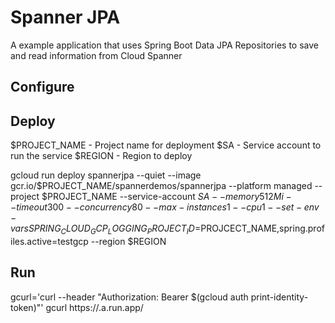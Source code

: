 # Spanner JPA

A example application that uses Spring Boot Data JPA Repositories to save and read information from Cloud Spanner

## Configure

## Deploy
$PROJECT_NAME - Project name for deployment
$SA - Service account to run the service
$REGION - Region to deploy

gcloud run deploy spannerjpa --quiet --image gcr.io/$PROJECT_NAME/spannerdemos/spannerjpa --platform managed --project $PROJECT_NAME --service-account $SA --memory 512Mi --timeout 300 --concurrency 80 --max-instances 1 --cpu 1 --set-env-vars SPRING_CLOUD_GCP_LOGGING_PROJECT_ID=$PROJCECT_NAME,spring.profiles.active=testgcp --region $REGION

## Run
gcurl='curl --header "Authorization: Bearer $(gcloud auth print-identity-token)"'
gcurl https://<service url>.a.run.app/
